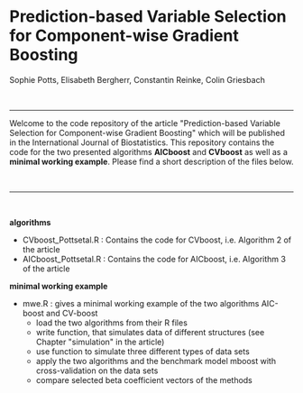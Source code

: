 # Prediction-based Variable Selection for Component-wise Gradient Boosting
Sophie Potts, Elisabeth Bergherr, Constantin Reinke, Colin Griesbach

<br>

***


Welcome to the code repository of the article "Prediction-based Variable Selection for Component-wise Gradient Boosting" which will be published in the International Journal of Biostatistics.
This repository contains the code for the two presented algorithms **AICboost** and **CVboost** as well as a **minimal working example**. Please find a short description of the files below.


<br>

***

<br>

**algorithms**

+ CVboost_Pottsetal.R : Contains the code for CVboost, i.e. Algorithm 2 of the article
+ AICboost_Pottsetal.R : Contains the code for AICboost, i.e. Algorithm 3 of the article

**minimal working example**

+ mwe.R : gives a minimal working example of the two algorithms AIC-boost and CV-boost
	+ load the two algorithms from their R files
	+ write function, that simulates data of different structures (see Chapter "simulation" in the article)
	+ use function to simulate three different types of data sets
	+ apply the two algorithms and the benchmark model mboost with cross-validation on the data sets
	+ compare selected beta coefficient vectors of the methods
